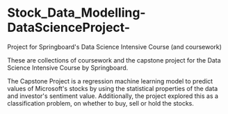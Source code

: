 # Stock_Data_Modelling-DataScienceProject-
Project for Springboard's Data Science Intensive Course (and coursework)

These are collections of coursework and the capstone project for the Data Science Intensive Course by Springboard.

The Capstone Project is a regression machine learning model to predict values of Microsoft's stocks by using the statistical properties of 
the data and investor's sentiment value. Additionally, the project explored this as a classification problem, on whether to buy, sell or 
hold the stocks.

